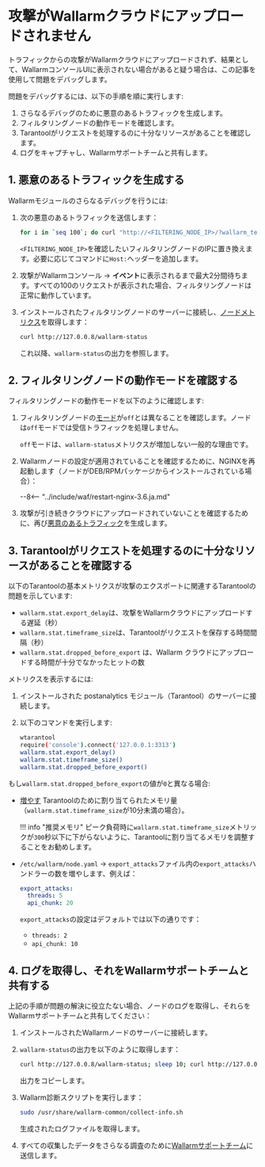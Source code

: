 # 攻撃がWallarmクラウドにアップロードされません

トラフィックからの攻撃がWallarmクラウドにアップロードされず、結果として、WallarmコンソールUIに表示されない場合があると疑う場合は、この記事を使用して問題をデバッグします。

問題をデバッグするには、以下の手順を順に実行します:

1. さらなるデバッグのために悪意のあるトラフィックを生成します。
1. フィルタリングノードの動作モードを確認します。
1. Tarantoolがリクエストを処理するのに十分なリソースがあることを確認します。
1. ログをキャプチャし、Wallarmサポートチームと共有します。

## 1. 悪意のあるトラフィックを生成する

Wallarmモジュールのさらなるデバッグを行うには:

1. 次の悪意のあるトラフィックを送信します：

    ```bash
    for i in `seq 100`; do curl "http://<FILTERING_NODE_IP>/?wallarm_test_xxxx=union+select+$i"; sleep 1; done
    ```

    `<FILTERING_NODE_IP>`を確認したいフィルタリングノードのIPに置き換えます。必要に応じてコマンドに`Host:`ヘッダーを追加します。
1. 攻撃がWallarmコンソール → **イベント**に表示されるまで最大2分間待ちます。すべての100のリクエストが表示された場合、フィルタリングノードは正常に動作しています。
1. インストールされたフィルタリングノードのサーバーに接続し、[ノードメトリクス](../admin-en/monitoring/intro.ja.md)を取得します：

    ```bash
    curl http://127.0.0.8/wallarm-status
    ```

    これ以降、`wallarm-status`の出力を参照します。

## 2. フィルタリングノードの動作モードを確認する

フィルタリングノードの動作モードを以下のように確認します:

1. フィルタリングノードの[モード](../admin-en/configure-wallarm-mode.ja.md)が`off`とは異なることを確認します。ノードは`off`モードでは受信トラフィックを処理しません。

    `off`モードは、`wallarm-status`メトリクスが増加しない一般的な理由です。
1. Wallarmノードの設定が適用されていることを確認するために、NGINXを再起動します（ノードがDEB/RPMパッケージからインストールされている場合）：

    --8<-- "../include/waf/restart-nginx-3.6.ja.md"
1. 攻撃が引き続きクラウドにアップロードされていないことを確認するために、再び[悪意のあるトラフィック](#1-悪意のあるトラフィックを生成する)を生成します。

## 3. Tarantoolがリクエストを処理するのに十分なリソースがあることを確認する

以下のTarantoolの基本メトリクスが攻撃のエクスポートに関連するTarantoolの問題を示しています:

* `wallarm.stat.export_delay`は、攻撃をWallarmクラウドにアップロードする遅延（秒）
* `wallarm.stat.timeframe_size`は、Tarantoolがリクエストを保存する時間間隔（秒）
* `wallarm.stat.dropped_before_export` は、Wallarm クラウドにアップロードする時間が十分でなかったヒットの数

メトリクスを表示するには:

1. インストールされた postanalytics モジュール（Tarantool）のサーバーに接続します。
1. 以下のコマンドを実行します:

    ```bash
    wtarantool
    require('console').connect('127.0.0.1:3313')
    wallarm.stat.export_delay()
    wallarm.stat.timeframe_size()
    wallarm.stat.dropped_before_export()
    ```

もし`wallarm.stat.dropped_before_export`の値が`0`と異なる場合:

* [増やす](../admin-en/configuration-guides/allocate-resources-for-node.ja.md#tarantool) Tarantoolのために割り当てられたメモリ量（`wallarm.stat.timeframe_size`が10分未満の場合）。
    
    !!! info "推奨メモリ"
        ピーク負荷時に`wallarm.stat.timeframe_size`メトリックが`300`秒以下に下がらないように、Tarantoolに割り当てるメモリを調整することをお勧めします。

* `/etc/wallarm/node.yaml` → `export_attacks`ファイル内の`export_attacks`ハンドラーの数を増やします、例えば：

    ```yaml
    export_attacks:
      threads: 5
      api_chunk: 20
    ```

    `export_attacks`の設定はデフォルトでは以下の通りです：

    * `threads: 2`
    * `api_chunk: 10`

## 4. ログを取得し、それをWallarmサポートチームと共有する

上記の手順が問題の解決に役立たない場合、ノードのログを取得し、それらをWallarmサポートチームと共有してください：

1. インストールされたWallarmノードのサーバーに接続します。
1. `wallarm-status`の出力を以下のように取得します：

    ```bash
    curl http://127.0.0.8/wallarm-status; sleep 10; curl http://127.0.0.8/wallarm-status
    ```

    出力をコピーします。
1. Wallarm診断スクリプトを実行します：

    ```bash
    sudo /usr/share/wallarm-common/collect-info.sh
    ```

    生成されたログファイルを取得します。
1. すべての収集したデータをさらなる調査のために[Wallarmサポートチーム](mailto:support@wallarm.com)に送信します。